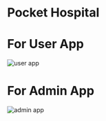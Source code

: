 # Pocket Hospital

# For User App


![user app](https://user-images.githubusercontent.com/63389169/141667155-2e58a868-6327-466c-8898-630d1d66e9d9.png)




# For Admin App 


![admin app](https://user-images.githubusercontent.com/63389169/141667156-d4f307db-38e9-4802-89a5-d6e2769eb160.png)

